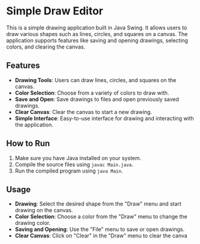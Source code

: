 # Simple Draw Editor

This is a simple drawing application built in Java Swing. It allows users to draw various shapes such as lines, circles, and squares on a canvas. The application supports features like saving and opening drawings, selecting colors, and clearing the canvas.

## Features

- **Drawing Tools**: Users can draw lines, circles, and squares on the canvas.
- **Color Selection**: Choose from a variety of colors to draw with.
- **Save and Open**: Save drawings to files and open previously saved drawings.
- **Clear Canvas**: Clear the canvas to start a new drawing.
- **Simple Interface**: Easy-to-use interface for drawing and interacting with the application.

## How to Run

1. Make sure you have Java installed on your system.
2. Compile the source files using `javac Main.java`.
3. Run the compiled program using `java Main`.

## Usage

- **Drawing**: Select the desired shape from the "Draw" menu and start drawing on the canvas.
- **Color Selection**: Choose a color from the "Draw" menu to change the drawing color.
- **Saving and Opening**: Use the "File" menu to save or open drawings.
- **Clear Canvas**: Click on "Clear" in the "Draw" menu to clear the canva

